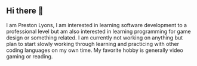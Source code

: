 ## Hi there 👋

I am Preston Lyons, I am interested in learning software development to a professional level but am also interested in learning programming for game design or something related. 
I am currently not working on anything but plan to start slowly working through learning and practicing with other coding languages on my own time. My favorite hobby is generally video gaming or reading. 

<!--
**PrestonCLyons/PrestonCLyons** is a ✨ _special_ ✨ repository because its `README.md` (this file) appears on your GitHub profile.

Here are some ideas to get you started:

- 🔭 I’m currently working on ...
- 🌱 I’m currently learning ...
- 👯 I’m looking to collaborate on ...
- 🤔 I’m looking for help with ...
- 💬 Ask me about ...
- 📫 How to reach me: ...
- 😄 Pronouns: ...
- ⚡ Fun fact: ...
-->
